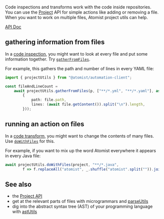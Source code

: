 Code inspections and transforms work with the code inside repositories.
You can use the [Project](project.md) API for simple actions like adding or removing
a file. When you want to work on multiple files, Atomist project utils can help.

[API Doc](https://atomist.github.io/automation-client/modules/_lib_project_util_projectutils_.html)

## gathering information from files

In a [code inspection](inspect.md), you might want to look at every file and
put some information together. Try [`gatherFromFiles`][apidoc-gatherfromfiles].

For example, this gathers the path and number of lines in every YAML file:

```typescript
import { projectUtils } from "@atomist/automation-client";

const fileAndLineCount =
    await projectUtils.gatherFromFiles(p, ["**/*.yml", "**/*.yaml"], async file => (
        {
            path: file.path,
            lines: (await file.getContent()).split("\n").length,
        }));
```

[apidoc-gatherfromfiles]: https://atomist.github.io/automation-client/modules/_lib_project_util_projectutils_.html#gatherfromfiles (API Doc for gatherFromFiles)

## running an action on files

In a [code transform](transform.md), you might want to change the contents of many files.
Use [`doWithFiles`][apidoc-dowithfiles] for this.

For example, if you want to mix up the word Atomist everywhere it appears in every Java file:

```typescript
await projectUtils.doWithFiles(project, "**/*.java",
        f => f.replaceAll("atomist", _.shuffle("atomist".split("")).join("")));
```

[apidoc-dowithfiles]: https://atomist.github.io/automation-client/modules/_lib_project_util_projectutils_.html#dowithfiles (API Doc for doWithFiles)

## See also

* the [Project API](project.md)
* get at the relevant parts of files with microgrammars and [parseUtils](parseutils.md)
* dig into the abstract syntax tree (AST) of your programming language with [astUtils](astutils.md)

